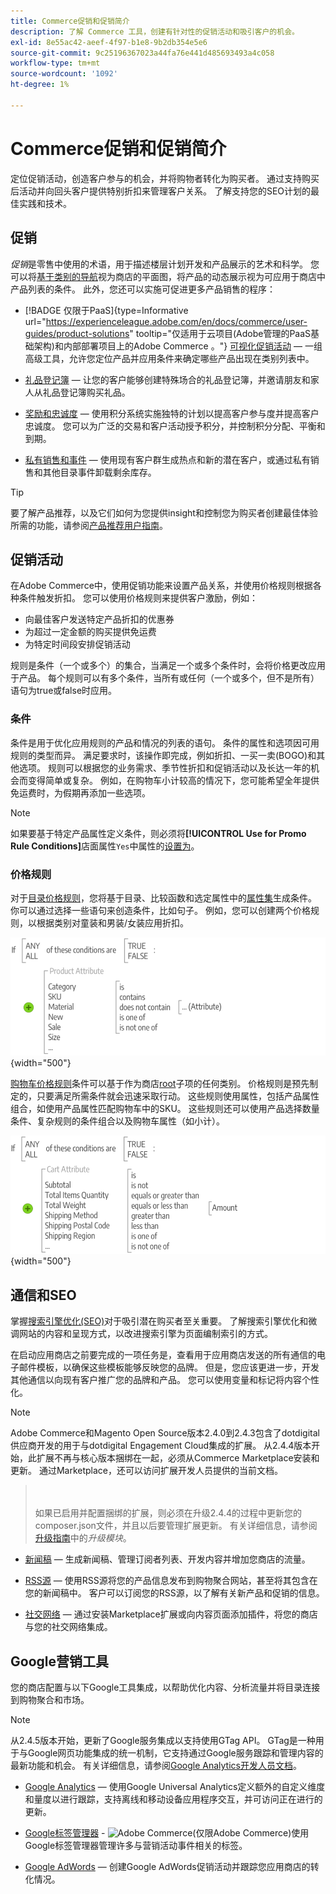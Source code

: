 ```yaml
---
title: Commerce促销和促销简介
description: 了解 Commerce 工具，创建有针对性的促销活动和吸引客户的机会。
exl-id: 8e55ac42-aeef-4f97-b1e8-9b2db354e5e6
source-git-commit: 9c25196367023a44fa76e441d485693493a4c058
workflow-type: tm+mt
source-wordcount: '1092'
ht-degree: 1%

---
```


# Commerce促销和促销简介

定位促销活动，创造客户参与的机会，并将购物者转化为购买者。 通过支持购买后活动并向回头客户提供特别折扣来管理客户关系。 了解支持您的SEO计划的最佳实践和技术。

## 促销

_促销_&#x200B;是零售中使用的术语，用于描述楼层计划开发和产品展示的艺术和科学。 您可以将[基于类别的导航](../catalog/navigation-top.md)视为商店的平面图，将产品的动态展示视为可应用于商店中产品列表的条件。 此外，您还可以实施可促进更多产品销售的程序：

- [!BADGE 仅限于PaaS]{type=Informative url="https://experienceleague.adobe.com/en/docs/commerce/user-guides/product-solutions" tooltip="仅适用于云项目(Adobe管理的PaaS基础架构)和内部部署项目上的Adobe Commerce 。"} [可视化促销活动](visual-merchandiser.md) — 一组高级工具，允许您定位产品并应用条件来确定哪些产品出现在类别列表中。

- [礼品登记簿](gift-registries.md) — 让您的客户能够创建特殊场合的礼品登记簿，并邀请朋友和家人从礼品登记簿购买礼品。

- [奖励和忠诚度](rewards-loyalty.md) — 使用积分系统实施独特的计划以提高客户参与度并提高客户忠诚度。 您可以为广泛的交易和客户活动授予积分，并控制积分分配、平衡和到期。

- [私有销售和事件](events-private-sales.md) — 使用现有客户群生成热点和新的潜在客户，或通过私有销售和其他目录事件卸载剩余库存。

>[!TIP]
>
>要了解产品推荐，以及它们如何为您提供insight和控制您为购买者创建最佳体验所需的功能，请参阅[产品推荐用户指南](https://experienceleague.adobe.com/docs/commerce/product-recommendations/guide-overview.html)。

## 促销活动

在Adobe Commerce中，使用促销功能来设置产品关系，并使用价格规则根据各种条件触发折扣。 您可以使用价格规则来提供客户激励，例如：

- 向最佳客户发送特定产品折扣的优惠券
- 为超过一定金额的购买提供免运费
- 为特定时间段安排促销活动

规则是条件（一个或多个）的集合，当满足一个或多个条件时，会将价格更改应用于产品。 每个规则可以有多个条件，当所有或任何（一个或多个，但不是所有）语句为true或false时应用。

### 条件

条件是用于优化应用规则的产品和情况的列表的语句。 条件的属性和选项因可用规则的类型而异。 满足要求时，该操作即完成，例如折扣、一买一卖(BOGO)和其他选项。 规则可以根据您的业务需求、季节性折扣和促销活动以及长达一年的机会而变得简单或复杂。 例如，在购物车小计较高的情况下，您可能希望全年提供免运费时，为假期再添加一些选项。

>[!NOTE]
>
>如果要基于特定产品属性定义条件，则必须将&#x200B;**[!UICONTROL Use for Promo Rule Conditions]**&#x200B;店面属性`Yes`中属性的[设置为](../catalog/attribute-product-create.md)。


### 价格规则

对于[目录价格规则](price-rules-catalog.md)，您将基于目录、比较函数和选定属性中的[属性集](../catalog/attribute-sets.md)生成条件。 你可以通过选择一些语句来创造条件，比如句子。 例如，您可以创建两个价格规则，以根据类别对童装和男装/女装应用折扣。

![图表 — 示例目录价格规则](./assets/diagram-catalog-price-rules.png){width="500"}

[购物车价格规则](price-rules-cart.md)条件可以基于作为商店[root](../catalog/category-root.md)子项的任何类别。 价格规则是预先制定的，只要满足所需条件就会迅速采取行动。 这些规则使用属性，包括产品属性组合，如使用产品属性匹配购物车中的SKU。 这些规则还可以使用产品选择数量条件、复杂规则的条件组合以及购物车属性（如小计）。

![图表 — 购物车价格规则示例](./assets/diagram-cart-price-rules.png){width="500"}

## 通信和SEO

掌握[搜索引擎优化(SEO)](seo-overview.md)对于吸引潜在购买者至关重要。 了解搜索引擎优化和微调网站的内容和呈现方式，以改进搜索引擎为页面编制索引的方式。

在启动应用商店之前要完成的一项任务是，查看用于应用商店发送的所有通信的电子邮件模板，以确保这些模板能够反映您的品牌。 但是，您应该更进一步，开发其他通信以向现有客户推广您的品牌和产品。 您可以使用变量和标记将内容个性化。

>[!NOTE]
>
>Adobe Commerce和Magento Open Source版本2.4.0到2.4.3包含了dotdigital供应商开发的用于与dotdigital Engagement Cloud集成的扩展。 从2.4.4版本开始，此扩展不再与核心版本捆绑在一起，必须从Commerce Marketplace安装和更新。 通过Marketplace，还可以访问扩展开发人员提供的当前文档。
>><br><br>
>>如果已启用并配置捆绑的扩展，则必须在升级2.4.4的过程中更新您的composer.json文件，并且以后要管理扩展更新。 有关详细信息，请参阅[升级指南](https://experienceleague.adobe.com/docs/commerce-operations/upgrade-guide/modules/upgrade.html)中的&#x200B;_升级模块_。

- [新闻稿](newsletters.md) — 生成新闻稿、管理订阅者列表、开发内容并增加您商店的流量。

- [RSS源](social-rss.md#rss-feeds) — 使用RSS源将您的产品信息发布到购物聚合网站，甚至将其包含在您的新闻稿中。 客户可以订阅您的RSS源，以了解有关新产品和促销的信息。

- [社交网络](social-rss.md#social-networks) — 通过安装Marketplace扩展或向内容页面添加插件，将您的商店与您的社交网络集成。

## Google营销工具

您的商店配置与以下Google工具集成，以帮助优化内容、分析流量并将目录连接到购物聚合和市场。

>[!NOTE]
>
>从2.4.5版本开始，更新了Google服务集成以支持使用GTag API。 GTag是一种用于与Google网页功能集成的统一机制，它支持通过Google服务跟踪和管理内容的最新功能和机会。 有关详细信息，请参阅[Google Analytics开发人员文档](https://developers.google.com/analytics/devguides/collection/gtagjs)。

- [Google Analytics](google-analytics.md) — 使用Google Universal Analytics定义额外的自定义维度和量度以进行跟踪，支持离线和移动设备应用程序交互，并可访问正在进行的更新。

- [Google标签管理器](google-tag-manager.md) - ![Adobe Commerce](../assets/adobe-logo.svg)(仅限Adobe Commerce)使用Google标签管理器管理许多与营销活动事件相关的标签。

- [Google AdWords](google-adwords.md) — 创建Google AdWords促销活动并跟踪您应用商店的转化情况。
